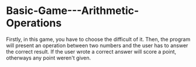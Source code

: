 # Basic-Game---Arithmetic-Operations
Firstly, in this game, you have to choose the difficult of it. 
Then, the program will present an operation between two numbers and the user has to answer the correct result. 
If the user wrote a correct answer will score a point, otherways any point weren't given.
